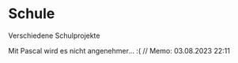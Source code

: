 # Schule
Verschiedene Schulprojekte

Mit Pascal wird es nicht angenehmer... :(    // Memo: 03.08.2023 22:11
